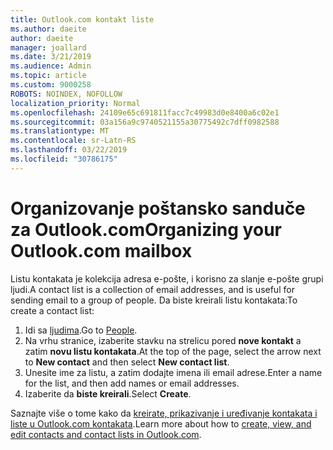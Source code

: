 ```yaml
---
title: Outlook.com kontakt liste
ms.author: daeite
author: daeite
manager: joallard
ms.date: 3/21/2019
ms.audience: Admin
ms.topic: article
ms.custom: 9000258
ROBOTS: NOINDEX, NOFOLLOW
localization_priority: Normal
ms.openlocfilehash: 24109e65c691811facc7c49983d0e8400a6c02e1
ms.sourcegitcommit: 03a156a9c9740521155a30775492c7dff0982588
ms.translationtype: MT
ms.contentlocale: sr-Latn-RS
ms.lasthandoff: 03/22/2019
ms.locfileid: "30786175"
---
```

# <a name="organizing-your-outlookcom-mailbox"></a><span data-ttu-id="0e4e7-102">Organizovanje poštansko sanduče za Outlook.com</span><span class="sxs-lookup"><span data-stu-id="0e4e7-102">Organizing your Outlook.com mailbox</span></span>

<span data-ttu-id="0e4e7-103">Listu kontakata je kolekcija adresa e-pošte, i korisno za slanje e-pošte grupi ljudi.</span><span class="sxs-lookup"><span data-stu-id="0e4e7-103">A contact list is a collection of email addresses, and is useful for sending email to a group of people.</span></span> <span data-ttu-id="0e4e7-104">Da biste kreirali listu kontakata:</span><span class="sxs-lookup"><span data-stu-id="0e4e7-104">To create a contact list:</span></span>

1. <span data-ttu-id="0e4e7-105">Idi sa [ljudima](https://outlook.live.com/people/).</span><span class="sxs-lookup"><span data-stu-id="0e4e7-105">Go to [People](https://outlook.live.com/people/).</span></span>
1. <span data-ttu-id="0e4e7-106">Na vrhu stranice, izaberite stavku na strelicu pored **nove kontakt** a zatim **novu listu kontakata**.</span><span class="sxs-lookup"><span data-stu-id="0e4e7-106">At the top of the page, select the arrow next to **New contact** and then select **New contact list**.</span></span>
1. <span data-ttu-id="0e4e7-107">Unesite ime za listu, a zatim dodajte imena ili email adrese.</span><span class="sxs-lookup"><span data-stu-id="0e4e7-107">Enter a name for the list, and then add names or email addresses.</span></span>
1. <span data-ttu-id="0e4e7-108">Izaberite da **biste kreirali**.</span><span class="sxs-lookup"><span data-stu-id="0e4e7-108">Select **Create**.</span></span>

<span data-ttu-id="0e4e7-109">Saznajte više o tome kako da [kreirate, prikazivanje i uređivanje kontakata i liste u Outlook.com kontakata](https://support.office.com/article/5b909158-036e-4820-92f7-2a27f57b9f01).</span><span class="sxs-lookup"><span data-stu-id="0e4e7-109">Learn more about how to [create, view, and edit contacts and contact lists in Outlook.com](https://support.office.com/article/5b909158-036e-4820-92f7-2a27f57b9f01).</span></span>